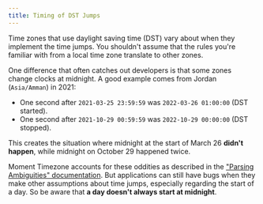 ```yaml
---
title: Timing of DST Jumps
---
```


Time zones that use daylight saving time (DST) vary about when they implement the time jumps.
You shouldn't assume that the rules you're familiar with from a local time zone translate to other zones.

One difference that often catches out developers is that some zones change clocks at midnight.
A good example comes from Jordan (`Asia/Amman`) in 2021:

* One second after `2021-03-25 23:59:59` was `2022-03-26 01:00:00` (DST started).
* One second after `2021-10-29 00:59:59` was `2022-10-29 00:00:00` (DST stopped).

This creates the situation where midnight at the start of March 26 **didn't happen**, while midnight on October 29 happened twice.

Moment Timezone accounts for these oddities as described in the ["Parsing Ambiguities" documentation](/timezone/docs/#/using-timezones/parsing-ambiguous-inputs/).
But applications can still have bugs when they make other assumptions about time jumps, especially regarding the start of a day.
So be aware that **a day doesn't always start at midnight**.
